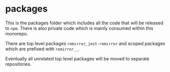 # packages

This is the packages folder which includes all the code that will be released to `npm`. There is also private code which is mainly consumed within this monorepo.

There are top level packages `remirror`, `jest-remirror` and scoped packages which are prefixed with `remirror__`.

Eventually all unrelated top level packages will be moved to separate repositories.
